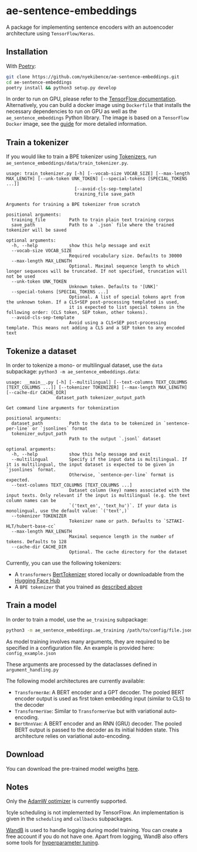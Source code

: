 # ae-sentence-embeddings

A package for implementing sentence encoders with an autoencoder architecture using `TensorFlow/Keras`.


## Installation

With [Poetry](https://python-poetry.org/):
```bash
git clone https://github.com/nyekibence/ae-sentence-embeddings.git
cd ae-sentence-embeddings
poetry install && python3 setup.py develop
```

In order to run on GPU, please refer to the [TensorFlow documentation](https://www.tensorflow.org/install/gpu).
Alternatively, you can build a docker image using `Dockerfile` that installs
the necessary dependencies to run on GPU as well as the `ae_sentence_embeddings` Python library.
The image is based on a `TensorFlow Docker` image, see the [guide](https://www.tensorflow.org/install/docker) for more detailed information. 


## Train a tokenizer

If you would like to train a BPE tokenizer using [Tokenizers](https://huggingface.co/docs/tokenizers/python/latest/), run `ae_sentence_embeddings/data/train_tokenizer.py`.

```text
usage: train_tokenizer.py [-h] [--vocab-size VOCAB_SIZE] [--max-length MAX_LENGTH] [--unk-token UNK_TOKEN] [--special-tokens [SPECIAL_TOKENS ...]]
                          [--avoid-cls-sep-template]
                          training_file save_path

Arguments for training a BPE tokenizer from scratch

positional arguments:
  training_file         Path to train plain text training corpus
  save_path             Path to a `.json` file where the trained tokenizer will be saved

optional arguments:
  -h, --help            show this help message and exit
  --vocab-size VOCAB_SIZE
                        Required vocabulary size. Defaults to 30000
  --max-length MAX_LENGTH
                        Optional. Maximal sequence length to which longer sequences will be truncated. If not specified, truncation will not be used
  --unk-token UNK_TOKEN
                        Unknown token. Defaults to '[UNK]'
  --special-tokens [SPECIAL_TOKENS ...]
                        Optional. A list of special tokens aprt from the unknown token. If a CLS+SEP post-processing templated is used,
                        it is expected to list special tokens in the following order: (CLS token, SEP token, other tokens).
  --avoid-cls-sep-template
                        Avoid using a CLS+SEP post-processing template. This means not adding a CLS and a SEP token to any encoded text
```

## Tokenize a dataset

In order to tokenize a mono- or multilingual dataset, use the `data` subpackage: `python3 -m ae_sentence_embeddings.data`:

```text
usage: __main__.py [-h] [--multilingual] [--text-columns TEXT_COLUMNS [TEXT_COLUMNS ...]] [--tokenizer TOKENIZER] [--max-length MAX_LENGTH] [--cache-dir CACHE_DIR]
                   dataset_path tokenizer_output_path

Get command line arguments for tokenization

positional arguments:
  dataset_path          Path to the data to be tokenized in `sentence-per-line` or `jsonlines` format
  tokenizer_output_path
                        Path to the output `.jsonl` dataset

optional arguments:
  -h, --help            show this help message and exit
  --multilingual        Specify if the input data is multilingual. If it is multilingual, the input dataset is expected to be given in `jsonlines` format.
                        Otherwise, `sentence-per-line` format is expected.
  --text-columns TEXT_COLUMNS [TEXT_COLUMNS ...]
                        Dataset column (key) names associated with the input texts. Only relevant if the input is multilingual (e.g. the text column names can be
                        `('text_en', 'text_hu')`. If your data is monolingual, use the default value: `('text',)`
  --tokenizer TOKENIZER
                        Tokenizer name or path. Defaults to `SZTAKI-HLT/hubert-base-cc`
  --max-length MAX_LENGTH
                        Maximal sequence length in the number of tokens. Defaults to 128
  --cache-dir CACHE_DIR
                        Optional. The cache directory for the dataset
```

Currently, you can use the following tokenizers:

* A `transformers` [BertTokenizer](https://huggingface.co/docs/transformers/model_doc/bert#transformers.BertTokenizer) stored locally or downloadable from the [Hugging Face Hub](https://huggingface.co/docs/hub/main)
* A `BPE tokenizer` that you trained as [described above](#train-a-tokenizer) 


## Train a model

In order to train a model, use the `ae_training` subpackage:

```bash
python3 -m ae_sentence_embeddings.ae_training /path/to/config/file.json
```

As model training involves many arguments, they are required to be specified in a configuration file.
An example is provided here: `config_example.json`

These arguments are processed by the dataclasses defined in `argument_handling.py`

The following model architectures are currently available:
* `TransformerAe`: A BERT encoder and a GPT decoder. The pooled BERT encoder output is used as first token embedding input (similar to CLS) to the decoder
* `TransformerVae`: Similar to `TransformerVae` but with variational auto-encoding.
* `BertRnnVae`: A BERT encoder and an RNN (GRU) decoder. The pooled BERT output is passed to the decoder as its initial hidden state. This architecture relies on variational auto-encoding.

## Download

You can download the pre-trained model weigths [here](https://nc.nlp.nytud.hu/s/TpSQ4zKLypD65XE).

## Notes

Only the [AdamW optimizer](https://www.tensorflow.org/addons/api_docs/python/tfa/optimizers/AdamW) is currently supported.

1cyle scheduling is not implemented by TensorFlow. An implementation is given in the `scheduling` and `callbacks` subpackages.

[WandB](https://wandb.ai/site) is used to handle logging during model training. You can create a free account if you do not have one.
Apart from logging, WandB also offers some tools for [hyperparameter tuning](https://docs.wandb.ai/guides/sweeps).

